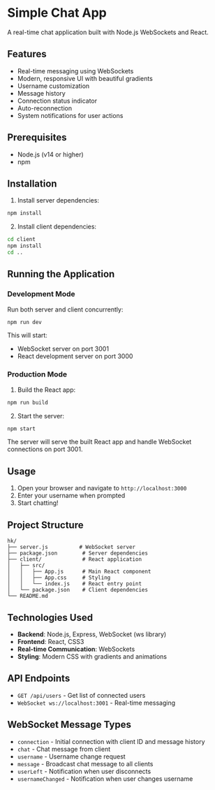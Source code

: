 # Simple Chat App

A real-time chat application built with Node.js WebSockets and React.

## Features

- Real-time messaging using WebSockets
- Modern, responsive UI with beautiful gradients
- Username customization
- Message history
- Connection status indicator
- Auto-reconnection
- System notifications for user actions

## Prerequisites

- Node.js (v14 or higher)
- npm

## Installation

1. Install server dependencies:
```bash
npm install
```

2. Install client dependencies:
```bash
cd client
npm install
cd ..
```

## Running the Application

### Development Mode

Run both server and client concurrently:
```bash
npm run dev
```

This will start:
- WebSocket server on port 3001
- React development server on port 3000

### Production Mode

1. Build the React app:
```bash
npm run build
```

2. Start the server:
```bash
npm start
```

The server will serve the built React app and handle WebSocket connections on port 3001.

## Usage

1. Open your browser and navigate to `http://localhost:3000`
2. Enter your username when prompted
3. Start chatting!

## Project Structure

```
hk/
├── server.js          # WebSocket server
├── package.json        # Server dependencies
├── client/             # React application
│   ├── src/
│   │   ├── App.js      # Main React component
│   │   ├── App.css     # Styling
│   │   └── index.js    # React entry point
│   └── package.json    # Client dependencies
└── README.md
```

## Technologies Used

- **Backend**: Node.js, Express, WebSocket (ws library)
- **Frontend**: React, CSS3
- **Real-time Communication**: WebSockets
- **Styling**: Modern CSS with gradients and animations

## API Endpoints

- `GET /api/users` - Get list of connected users
- `WebSocket ws://localhost:3001` - Real-time messaging

## WebSocket Message Types

- `connection` - Initial connection with client ID and message history
- `chat` - Chat message from client
- `username` - Username change request
- `message` - Broadcast chat message to all clients
- `userLeft` - Notification when user disconnects
- `usernameChanged` - Notification when user changes username

